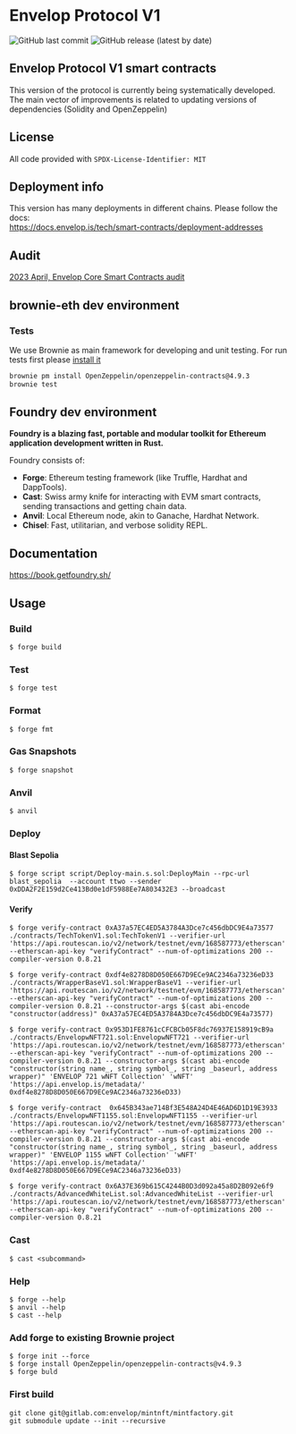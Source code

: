 # Envelop Protocol V1
![GitHub last commit](https://img.shields.io/github/last-commit/dao-envelop/envelop-protocol-v1)
![GitHub release (latest by date)](https://img.shields.io/github/v/release/dao-envelop/envelop-protocol-v1)
## Envelop Protocol V1 smart contracts  
This version of the protocol is currently being systematically developed. 
The main vector of improvements is related to updating versions 
of dependencies (Solidity and OpenZeppelin)

## License
All code provided with  `SPDX-License-Identifier: MIT`

## Deployment info  
This version has many deployments in different chains. Please follow the docs:  
https://docs.envelop.is/tech/smart-contracts/deployment-addresses  

## Audit  
[2023 April, Envelop Core Smart Contracts audit](./audit/20230420_iber_envelop_audit_rev2.pdf)

## brownie-eth dev environment
### Tests
We use Brownie as main framework for developing and unit testing. For run tests
first please [install it](https://eth-brownie.readthedocs.io/en/stable/install.html)

```bash
brownie pm install OpenZeppelin/openzeppelin-contracts@4.9.3
brownie test
```

## Foundry  dev environment

**Foundry is a blazing fast, portable and modular toolkit for Ethereum application development written in Rust.**

Foundry consists of:

-   **Forge**: Ethereum testing framework (like Truffle, Hardhat and DappTools).
-   **Cast**: Swiss army knife for interacting with EVM smart contracts, sending transactions and getting chain data.
-   **Anvil**: Local Ethereum node, akin to Ganache, Hardhat Network.
-   **Chisel**: Fast, utilitarian, and verbose solidity REPL.

## Documentation

https://book.getfoundry.sh/

## Usage

### Build

```shell
$ forge build
```

### Test

```shell
$ forge test
```

### Format

```shell
$ forge fmt
```

### Gas Snapshots

```shell
$ forge snapshot
```

### Anvil

```shell
$ anvil
```

### Deploy 
#### Blast Sepolia
```shell
$ forge script script/Deploy-main.s.sol:DeployMain --rpc-url blast_sepolia  --account ttwo --sender 0xDDA2F2E159d2Ce413Bd0e1dF5988Ee7A803432E3 --broadcast
```
#### Verify
```shell
$ forge verify-contract 0xA37a57EC4ED5A3784A3Dce7c456dbDC9E4a73577  ./contracts/TechTokenV1.sol:TechTokenV1 --verifier-url 'https://api.routescan.io/v2/network/testnet/evm/168587773/etherscan' --etherscan-api-key "verifyContract" --num-of-optimizations 200 --compiler-version 0.8.21 

$ forge verify-contract 0xdf4e8278D8D050E667D9ECe9AC2346a73236eD33  ./contracts/WrapperBaseV1.sol:WrapperBaseV1 --verifier-url 'https://api.routescan.io/v2/network/testnet/evm/168587773/etherscan' --etherscan-api-key "verifyContract" --num-of-optimizations 200 --compiler-version 0.8.21 --constructor-args $(cast abi-encode "constructor(address)" 0xA37a57EC4ED5A3784A3Dce7c456dbDC9E4a73577)

$ forge verify-contract 0x953D1FE8761cCFCBCb05F8dc76937E158919cB9a  ./contracts/EnvelopwNFT721.sol:EnvelopwNFT721 --verifier-url 'https://api.routescan.io/v2/network/testnet/evm/168587773/etherscan' --etherscan-api-key "verifyContract" --num-of-optimizations 200 --compiler-version 0.8.21 --constructor-args $(cast abi-encode "constructor(string name_, string symbol_, string _baseurl, address wrapper)" 'ENVELOP 721 wNFT Collection' 'wNFT' 'https://api.envelop.is/metadata/' 0xdf4e8278D8D050E667D9ECe9AC2346a73236eD33)

$ forge verify-contract  0x645B343ae714Bf3E548A24D4E46AD6D1D19E3933 ./contracts/EnvelopwNFT1155.sol:EnvelopwNFT1155 --verifier-url 'https://api.routescan.io/v2/network/testnet/evm/168587773/etherscan' --etherscan-api-key "verifyContract" --num-of-optimizations 200 --compiler-version 0.8.21 --constructor-args $(cast abi-encode "constructor(string name_, string symbol_, string _baseurl, address wrapper)" 'ENVELOP 1155 wNFT Collection' 'wNFT' 'https://api.envelop.is/metadata/' 0xdf4e8278D8D050E667D9ECe9AC2346a73236eD33)

$ forge verify-contract 0x6A37E369b615C4244B0D3d092a45a8D2B092e6f9  ./contracts/AdvancedWhiteList.sol:AdvancedWhiteList --verifier-url 'https://api.routescan.io/v2/network/testnet/evm/168587773/etherscan' --etherscan-api-key "verifyContract" --num-of-optimizations 200 --compiler-version 0.8.21 

```

### Cast

```shell
$ cast <subcommand>
```

### Help

```shell
$ forge --help
$ anvil --help
$ cast --help
```
### Add forge to existing Brownie project
```shell
$ forge init --force
$ forge install OpenZeppelin/openzeppelin-contracts@v4.9.3
$ forge buld
```
### First build
```shell
git clone git@gitlab.com:envelop/mintnft/mintfactory.git
git submodule update --init --recursive
```